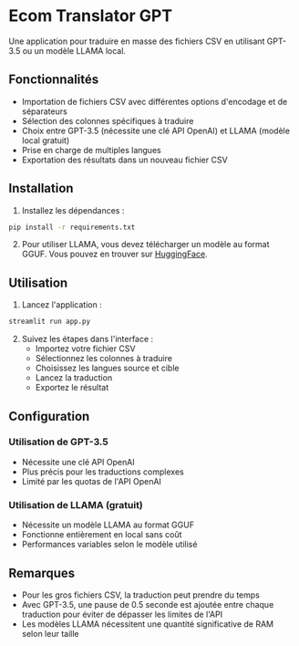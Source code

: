 # Ecom Translator GPT

Une application pour traduire en masse des fichiers CSV en utilisant GPT-3.5 ou un modèle LLAMA local.

## Fonctionnalités

- Importation de fichiers CSV avec différentes options d'encodage et de séparateurs
- Sélection des colonnes spécifiques à traduire
- Choix entre GPT-3.5 (nécessite une clé API OpenAI) et LLAMA (modèle local gratuit)
- Prise en charge de multiples langues
- Exportation des résultats dans un nouveau fichier CSV

## Installation

1. Installez les dépendances :

```bash
pip install -r requirements.txt
```

2. Pour utiliser LLAMA, vous devez télécharger un modèle au format GGUF. Vous pouvez en trouver sur [HuggingFace](https://huggingface.co/models?sort=downloads&search=gguf).

## Utilisation

1. Lancez l'application :

```bash
streamlit run app.py
```

2. Suivez les étapes dans l'interface :
   - Importez votre fichier CSV
   - Sélectionnez les colonnes à traduire
   - Choisissez les langues source et cible
   - Lancez la traduction
   - Exportez le résultat

## Configuration

### Utilisation de GPT-3.5
- Nécessite une clé API OpenAI
- Plus précis pour les traductions complexes
- Limité par les quotas de l'API OpenAI

### Utilisation de LLAMA (gratuit)
- Nécessite un modèle LLAMA au format GGUF
- Fonctionne entièrement en local sans coût
- Performances variables selon le modèle utilisé

## Remarques

- Pour les gros fichiers CSV, la traduction peut prendre du temps
- Avec GPT-3.5, une pause de 0.5 seconde est ajoutée entre chaque traduction pour éviter de dépasser les limites de l'API
- Les modèles LLAMA nécessitent une quantité significative de RAM selon leur taille

